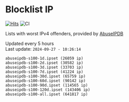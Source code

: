 # Blocklist IP

[![Hits](https://hits.seeyoufarm.com/api/count/incr/badge.svg?url=https%3A%2F%2Fgithub.com%2Fborestad%2Fblocklist-ip%2F&count_bg=%2379C83D&title_bg=%23555555&icon=&icon_color=%23E7E7E7&title=hits&edge_flat=false)](https://hits.seeyoufarm.com)  ![CI](https://img.shields.io/github/workflow/status/borestad/blocklist-ip/CI?style=flat-square)

Lists with worst IPv4 offenders, provided by [AbuseIPDB](https://www.abuseipdb.com/)

<!-- FOOTER-PLACEHOLDER -->
Updated every 5 hours<br>
Last update: `2024-09-27 - 10:26:14`
```
abuseipdb-s100-1d.ipset (26059 ip)
abuseipdb-s100-2d.ipset (30582 ip)
abuseipdb-s100-3d.ipset (33703 ip)
abuseipdb-s100-7d.ipset (41224 ip)
abuseipdb-s100-30d.ipset (65759 ip)
abuseipdb-s100-60d.ipset (90142 ip)
abuseipdb-s100-90d.ipset (114565 ip)
abuseipdb-s100-120d.ipset (143406 ip)
abuseipdb-s100-all.ipset (641817 ip)
```
